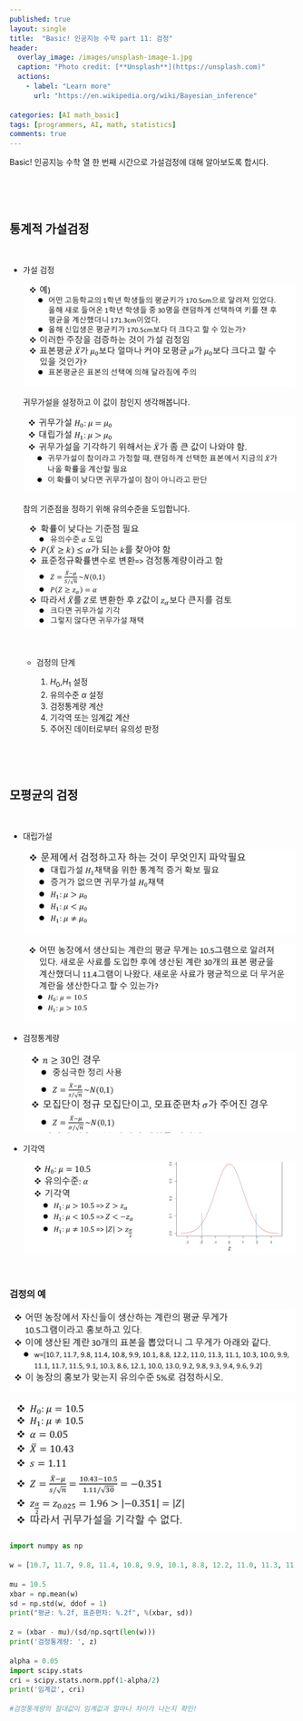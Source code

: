 ```yaml
---
published: true
layout: single
title:  "Basic! 인공지능 수학 part 11: 검정"
header:
  overlay_image: /images/unsplash-image-1.jpg
  caption: "Photo credit: [**Unsplash**](https://unsplash.com)"
  actions:
    - label: "Learn more"
      url: "https://en.wikipedia.org/wiki/Bayesian_inference"
      
categories: [AI math_basic]
tags: [programmers, AI, math, statistics]
comments: true
---
```


Basic! 인공지능 수학 열 한 번째 시간으로 가설검정에 대해 알아보도록 합시다. 

&nbsp;

&nbsp;

## 통계적 가설검정 

&nbsp;

* 가설 검정

    ![](/images/2020-12/hypotest/1.png)  

    귀무가설을 설정하고 이 값이 참인지 생각해봅니다. 

    ![](/images/2020-12/hypotest/2.png)  

    참의 기준점을 정하기 위해 유의수준을 도입합니다.

    ![](/images/2020-12/hypotest/3.png)  

    &nbsp;

    * 검정의 단계
    
        1) $H_0$,$H_1$ 설정
        2) 유의수준 $\alpha$ 설정
        3) 검정통계량 계산
        4) 기각역 또는 임계값 계산
        5) 주어진 데이터로부터 유의성 판정


&nbsp;

&nbsp;

## 모평균의 검정

&nbsp;

* 대립가설 

    ![](/images/2020-12/hypotest/4.png)  

    ![](/images/2020-12/hypotest/5.png)  

* 검정통계량

    ![](/images/2020-12/hypotest/6.png)  

* 기각역 

    ![](/images/2020-12/hypotest/7.png)  

&nbsp;

### 검정의 예

![](/images/2020-12/hypotest/8.png)  

![](/images/2020-12/hypotest/9.png)  

~~~py
import numpy as np

w = [10.7, 11.7, 9.8, 11.4, 10.8, 9.9, 10.1, 8.8, 12.2, 11.0, 11.3, 11.1, 10.3, 10.0, 9.9, 11.1, 11.7, 11.5, 9.1, 10.3, 8.6, 12.1, 10.0, 13.0, 9.2, 9.8, 9.3, 9.4, 9.6, 9.2]

mu = 10.5
xbar = np.mean(w)
sd = np.std(w, ddof = 1)
print("평균: %.2f, 표준편차: %.2f", %(xbar, sd))

z = (xbar - mu)/(sd/np.sqrt(len(w)))
print('검정통계량: ', z)

alpha = 0.05
import scipy.stats
cri = scipy.stats.norm.ppf(1-alpha/2)
print('임계값', cri)

#검정통계량의 절대값이 임계값과 얼마나 차이가 나는지 확인!
~~~




